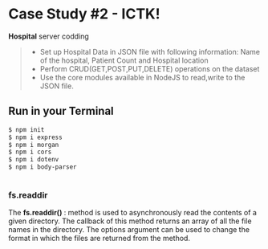 # Case Study #2 - ICTK!

**Hospital** server codding
>-   Set up Hospital Data in JSON file with following information: Name of the hospital, Patient Count and Hospital location
>-   Perform CRUD(GET,POST,PUT,DELETE) operations on the dataset
>-   Use the core modules available in NodeJS to read,write to the JSON file.

## Run in your Terminal

```bash
$ npm init
$ npm i express
$ npm i morgan
$ npm i cors
$ npm i dotenv
$ npm i body-parser
  
```


### fs.readdir

The **fs.readdir()** : method is used to asynchronously read the contents of a given directory. The callback of this method returns an array of all the file names in the directory. The options argument can be used to change the format in which the files are returned from the method.

